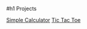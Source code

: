 #h1 Projects

[Simple Calculator](http://codepen.io/tanyagupta/full/MeJwYO/)
[Tic Tac Toe](http://codepen.io/tanyagupta/full/EPZZYy/)
